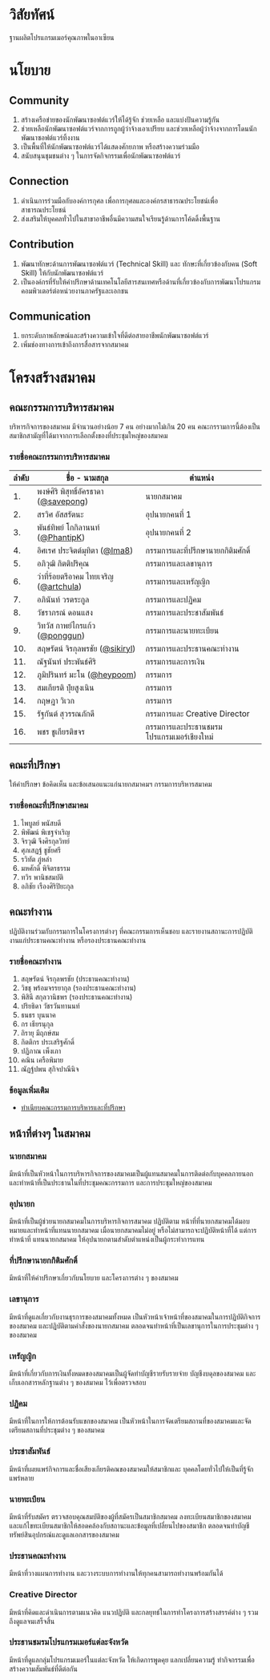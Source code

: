 # วิสัยทัศน์
ฐานผลิตโปรแกรมเมอร์คุณภาพในอาเซียน

# นโยบาย
## Community
1. สร้างเครือข่ายของนักพัฒนาซอฟต์แวร์ให้ได้รู้จัก ช่วยเหลือ และแบ่งปันความรู้กัน
2. ช่วยเหลือนักพัฒนาซอฟต์แวร์จากการถูกผู้ว่าจ้างเอาเปรียบ และช่วยเหลือผู้ว่าจ้างจากการโดนนักพัฒนาซอฟต์แวร์ทิ้งงาน
3. เป็นพื้นที่ให้นักพัฒนาซอฟต์แวร์ได้แสดงศักยภาพ หรือสร้างความร่วมมือ
4. สนับสนุนชุมชนต่าง ๆ ในการจัดกิจกรรมเพื่อนักพัฒนาซอฟต์แวร์

## Connection
1. ดำเนินการร่วมมือกับองค์การกุศล เพื่อการกุศลและองค์กรสาธารณประโยชน์เพื่อสาธารณประโยชน์
2. ส่งเสริมให้บุคคลทั่วไปในสาขาอาชีพอื่นมีความสนใจเรียนรู้ด้านการโค้ดดิ้งพื้นฐาน

## Contribution
1. พัฒนาทักษะด้านการพัฒนาซอฟต์แวร์ (Technical Skill) และ ทักษะที่เกี่ยวข้องกับคน (Soft Skill) ให้กับนักพัฒนาซอฟต์แวร์
2. เป็นองค์กรที่รับให้คำปรึกษาด้านเทคโนโลยีสารสนเทศหรือด้านที่เกี่ยวข้องกับการพัฒนาโปรแกรมคอมพิวเตอร์ต่อหน่วยงานภาครัฐและเอกชน

## Communication
1. ยกระดับภาพลักษณ์และสร้างความเข้าใจที่ดีต่อสายอาชีพนักพัฒนาซอฟต์แวร์
2. เพิ่มช่องทางการเข้าถึงการสื่อสารจากสมาคม

# โครงสร้างสมาคม
## คณะกรรมการบริหารสมาคม
บริหารกิจการของสมาคม มีจำนวนอย่างน้อย 7 คน อย่างมากไม่เกิน 20 คน คณะกรรามการนี้ต้องเป็นสมาชิกสามัญที่ได้มาจากการเลือกตั้งของที่ประชุมใหญ่ของสมาคม

### รายชื่อคณะกรรมการบริหารสมาคม
| ลำดับ  | ชื่อ - นามสกุล  | ตำแหน่ง |
|---|---|---|
| 1. | พงษ์ศิริ พิสุทธิ์อัครธาดา ([@savepong](https://www.github.com/savepong)) | นายกสมาคม |
| 2. | สรวิศ อัสสรัตนะ | อุปนายกคนที่ 1 |
| 3. | พันธ์ทิพย์ โกกิลานนท์ ([@PhantipK](https://www.github.com/PhantipK)) | อุปนายกคนที่ 2 |
| 4. | อิศเรศ ประจิตต์มุทิตา ([@Ima8](https://www.github.com/Ima8)) | กรรมการและที่ปรึกษานายกกิติมศักดิ์ |
| 5. | อภิวุฒิ กิตติปริคุณ | กรรมการและเลขานุการ |
| 6. | ว่าที่ร้อยตรีอาคม ไทยเจริญ ([@artchula](https://www.github.com/artchula)) | กรรมการและเหรัญญิก |
| 7. | อภินันท์ วรตระกูล | กรรมการและปฏิคม |
| 8. | วัชราภรณ์ ดอนแสง | กรรมการและประชาสัมพันธ์ |
| 9. | วิทวัส กาพย์ไกรแก้ว ([@ponggun](https://www.github.com/ponggun)) | กรรมการและนายทะเบียน |
| 10. | สฤษรัตน์ จิรกุลพรชัย ([@sikiryl](https://www.github.com/sikiryl)) | กรรมการและประธานคณะทำงาน |
| 11. | ณัฐนันท์ ประพันธ์ศิริ | กรรมการและการเงิน |
| 12. | ภูมิปรินทร์ มะโน ([@heypoom](https://www.github.com/heypoom)) | กรรมการ |
| 13. | สมเกียรติ ปุ๋ยสูงเนิน | กรรมการ |
| 14. | กฤษฎา วิเวก | กรรมการ |
| 15. | รัฐกันต์ สุวรรณภักดี | กรรมการและ Creative Director |
| 16. | พชร ชูเกียรติขจร | กรรมการและประธานชมรมโปรแกรมเมอร์เชียงใหม่ |

## คณะที่ปรึกษา
ให้คำปรึกษา ข้อคิดเห็น และข้อเสนอแนะแก่นายกสมาคมฯ กรรมการบริหารสมาคม

### รายชื่อคณะที่ปรึกษาสมาคม
1. ไพบูลย์ พนัสบดี
2. พิพัฒน์ พิเชฐจำเริญ
3. จิรวุฒิ จึงศิรกุลวิทย์
4. ศุภเสฏฐ์ ชูชัยศรี
5. รวิทัต ภู่หลำ
6. มหศักดิ์ พิจิตรธรรม
7. ทวิร พานิชสมบัติ
8. อภิชัย เรืองศิริปิยะกุล

## คณะทำงาน
ปฏิบัติงานร่วมกับกรรมการในโครงการต่างๆ ที่คณะกรรมการเห็นชอบ และรายงานสถานะการปฏิบัติงานแก่ประธานคณะทำงาน หรือรองประธานคณะทำงาน

### รายชื่อคณะทำงาน
1. สฤษรัตน์ จิรกุลพรชัย        (ประธานคณะทำงาน)
2. วิชชุ พร้อมจรรยากุล        (รองประธานคณะทำงาน)
3. พิสินี สกุลวานิชพร          (รองประธานคณะทำงาน)
4. ปริยธิดา วัชรวันทานนท์      
5. ธนธร บุนนาค             
6. กร เธียรนุกุล             
7. ถิรายุ มีฤกษ์สม            
8. กิตติกร ประเสริฐศักดิ์       
9. ปฎิภาณ เพ็งเภา           
10. คณิน เครือพิมาย          
11. ณัฏฐ์ปพน สุกิจปาณีนิจ

### ข้อมูลเพิ่มเติม
- [ทำเนียบคณะกรรมการบริหารและที่ปรึกษา](https://github.com/ThaiProgrammer/tpa/wiki/%E0%B8%97%E0%B8%B3%E0%B9%80%E0%B8%99%E0%B8%B5%E0%B8%A2%E0%B8%9A%E0%B8%84%E0%B8%93%E0%B8%B0%E0%B8%81%E0%B8%A3%E0%B8%A3%E0%B8%A1%E0%B8%81%E0%B8%B2%E0%B8%A3%E0%B8%9A%E0%B8%A3%E0%B8%B4%E0%B8%AB%E0%B8%B2%E0%B8%A3%E0%B9%81%E0%B8%A5%E0%B8%B0%E0%B8%97%E0%B8%B5%E0%B9%88%E0%B8%9B%E0%B8%A3%E0%B8%B6%E0%B8%81%E0%B8%A9%E0%B8%B2)

## หน้าที่ต่างๆ ในสมาคม
### นายกสมาคม
มีหน้าที่เป็นหัวหน้าในการบริหารกิจการของสมาคมเป็นผู้แทนสมาคมในการติดต่อกับบุคคลภายนอกและทำหน้าที่เป็นประธานในที่ประชุมคณะกรรมการ และการประชุมใหญ่ของสมาคม

### อุปนายก
มีหน้าที่เป็นผู้ช่วยนายกสมาคมในการบริหารกิจการสมาคม ปฏิบัติตาม หน้าที่ที่นายกสมาคมได้มอบหมายและทําหน้าที่แทนนายกสมาคม เมื่อนายกสมาคมไม่อยู่ หรือไม่สามารถจะปฏิบัติหน้าที่ได้ แต่การทําหน้าที่ แทนนายกสมาคม ให้อุปนายกตามสําดับตําแหน่งเป็นผู้กระทําการแทน

### ที่ปรึกษานายกกิติมศักดิ์
มีหน้าที่ให้คำปรึกษาเกี่ยวกับนโยบาย และโครงการต่าง ๆ ของสมาคม

### เลขานุการ
มีหน้าที่ดูแลเกี่ยวกับงานธุรการของสมาคมทั้งหมด เป็นหัวหน้าเจ้าหน้าที่ของสมาคมในการปฏิบัติกิจการของสมาคม และปฏิบัติตามคำสั่งของนายกสมาคม ตลอดจนทำหน้าที่เป็นเลขานุการในการประชุมต่าง ๆ ของสมาคม

### เหรัญญิก
มีหน้าที่เกี่ยวกับการเงินทั้งหมดของสมาคมเป็นผู้จัดทําบัญชีรายรับรายจ่าย บัญชีงบดุลของสมาคม และเก็บเอกสารหลักฐานต่าง ๆ ของสมาคม ไว้เพื่อตรวจสอบ

### ปฏิคม
มีหน้าที่ในการให้การต้อนรับแขกของสมาคม เป็นหัวหน้าในการจัดเตรียมสถานที่ของสมาคมและจัดเตรียมสถานที่ประชุมต่าง ๆ ของสมาคม

### ประชาสัมพันธ์
มีหน้าที่เผยแพร่กิจการและชื่อเสียงเกียรติคณของสมาคมให้สมาชิกและ บุคคลโดยทั่วไปให้เป็นที่รู้จักแพร่หลาย

### นายทะเบียน
มีหน้าที่รับสมัคร ตรวจสอบคุณสมบัติของผู้ที่สมัครเป็นสมาชิกสมาคม ลงทะเบียนสมาชิกของสมาคม และแก้ไขทะเบียนสมาชิกให้สอดคล้องกับสถานะและข้อมูลที่เปลี่ยนไปของสมาชิก ตลอดจนทำบัญชีทรัพย์สินอุปกรณ์และดูแลเอกสารของสมาคม

### ประธานคณะทำงาน
มีหน้าที่วางแผนการทำงาน และวางระบบการทำงานให้ทุกคนสามารถทำงานพร้อมกันได้

### Creative Director
มีหน้าที่คิดและดำเนินการตามแนวคิด แนวปฏิบัติ และกลยุทธ์ในการทำโครงการสร้างสรรค์ต่าง ๆ รวมถึงดูแลจนเสร็จสิ้น

### ประธานชมรมโปรแกรมเมอร์แต่ละจังหวัด
มีหน้าที่ดูแลกลุ่มโปรแกรมเมอร์ในแต่ละจังหวัด ให้เกิดการพูดคุย แลกเปลี่ยนความรู้ ทำกิจกรรมเพื่อสร้างความสัมพันธ์ที่ดีต่อกัน
